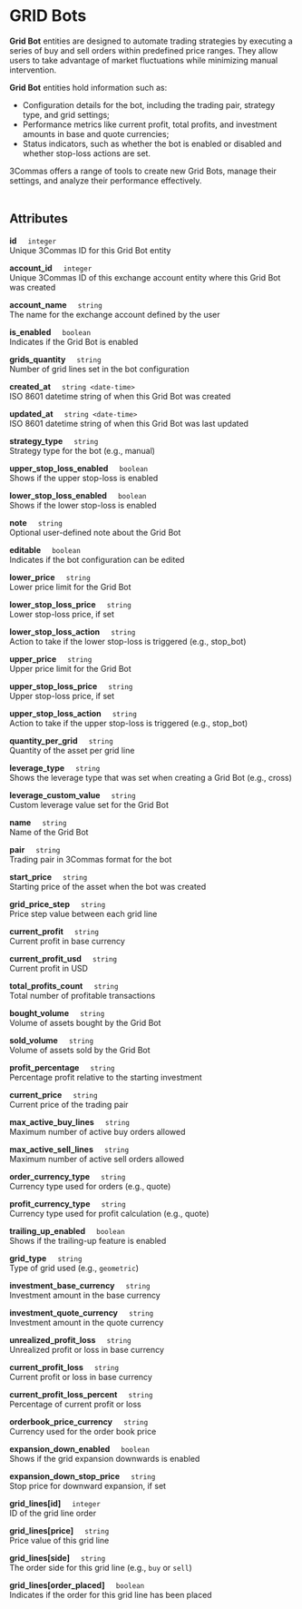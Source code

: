 # GRID Bots

**Grid Bot** entities are designed to automate trading strategies by executing a series of buy and sell orders within predefined price ranges. They allow users to take advantage of market fluctuations while minimizing manual intervention.<br>

**Grid Bot** entities hold information such as:<br>

* Configuration details for the bot, including the trading pair, strategy type, and grid settings;
* Performance metrics like current profit, total profits, and investment amounts in base and quote currencies;
* Status indicators, such as whether the bot is enabled or disabled and whether stop-loss actions are set.<br>

3Commas offers a range of tools to create new Grid Bots, manage their settings, and analyze their performance effectively.<br><br>

## Attributes<br>

<strong>id</strong>&nbsp;&nbsp;&nbsp;&nbsp;&nbsp;`integer`<br>
Unique 3Commas ID for this Grid Bot entity<br>

<strong>account_id</strong>&nbsp;&nbsp;&nbsp;&nbsp;&nbsp;`integer`<br>
Unique 3Commas ID of this exchange account entity where this Grid Bot was created<br>

<strong>account_name</strong>&nbsp;&nbsp;&nbsp;&nbsp;&nbsp;`string`<br>
The name for the exchange account defined by the user<br>

<strong>is_enabled</strong>&nbsp;&nbsp;&nbsp;&nbsp;&nbsp;`boolean`<br>
Indicates if the Grid Bot is enabled<br>

<strong>grids_quantity</strong>&nbsp;&nbsp;&nbsp;&nbsp;&nbsp;`string`<br>
Number of grid lines set in the bot configuration<br>

<strong>created_at</strong>&nbsp;&nbsp;&nbsp;&nbsp;&nbsp;`string <date-time>`<br>
ISO 8601 datetime string of when this Grid Bot was created<br>

<strong>updated_at</strong>&nbsp;&nbsp;&nbsp;&nbsp;&nbsp;`string <date-time>`<br>
ISO 8601 datetime string of when this Grid Bot was last updated<br>

<strong>strategy_type</strong>&nbsp;&nbsp;&nbsp;&nbsp;&nbsp;`string`<br>
Strategy type for the bot (e.g., manual)<br>

<strong>upper_stop_loss_enabled</strong>&nbsp;&nbsp;&nbsp;&nbsp;&nbsp;`boolean`<br>
Shows if the upper stop-loss is enabled<br>

<strong>lower_stop_loss_enabled</strong>&nbsp;&nbsp;&nbsp;&nbsp;&nbsp;`boolean`<br>
Shows if the lower stop-loss is enabled<br>

<strong>note</strong>&nbsp;&nbsp;&nbsp;&nbsp;&nbsp;`string`<br>
Optional user-defined note about the Grid Bot<br>

<strong>editable</strong>&nbsp;&nbsp;&nbsp;&nbsp;&nbsp;`boolean`<br>
Indicates if the bot configuration can be edited<br>

<strong>lower_price</strong>&nbsp;&nbsp;&nbsp;&nbsp;&nbsp;`string`<br>
Lower price limit for the Grid Bot<br>

<strong>lower_stop_loss_price</strong>&nbsp;&nbsp;&nbsp;&nbsp;&nbsp;`string`<br>
Lower stop-loss price, if set<br>

<strong>lower_stop_loss_action</strong>&nbsp;&nbsp;&nbsp;&nbsp;&nbsp;`string`<br>
Action to take if the lower stop-loss is triggered (e.g., stop_bot)<br>

<strong>upper_price</strong>&nbsp;&nbsp;&nbsp;&nbsp;&nbsp;`string`<br>
Upper price limit for the Grid Bot<br>

<strong>upper_stop_loss_price</strong>&nbsp;&nbsp;&nbsp;&nbsp;&nbsp;`string`<br>
Upper stop-loss price, if set<br>

<strong>upper_stop_loss_action</strong>&nbsp;&nbsp;&nbsp;&nbsp;&nbsp;`string`<br>
Action to take if the upper stop-loss is triggered (e.g., stop_bot)<br>

<strong>quantity_per_grid</strong>&nbsp;&nbsp;&nbsp;&nbsp;&nbsp;`string`<br>
Quantity of the asset per grid line<br>

<strong>leverage_type</strong>&nbsp;&nbsp;&nbsp;&nbsp;&nbsp;`string`<br>
Shows the leverage type that was set when creating a Grid Bot (e.g., cross)<br>

<strong>leverage_custom_value</strong>&nbsp;&nbsp;&nbsp;&nbsp;&nbsp;`string`<br>
Custom leverage value set for the Grid Bot<br>

<strong>name</strong>&nbsp;&nbsp;&nbsp;&nbsp;&nbsp;`string`<br>
Name of the Grid Bot<br>

<strong>pair</strong>&nbsp;&nbsp;&nbsp;&nbsp;&nbsp;`string`<br>
Trading pair in 3Commas format for the bot<br>

<strong>start_price</strong>&nbsp;&nbsp;&nbsp;&nbsp;&nbsp;`string`<br>
Starting price of the asset when the bot was created<br>

<strong>grid_price_step</strong>&nbsp;&nbsp;&nbsp;&nbsp;&nbsp;`string`<br>
Price step value between each grid line<br>

<strong>current_profit</strong>&nbsp;&nbsp;&nbsp;&nbsp;&nbsp;`string`<br>
Current profit in base currency<br>

<strong>current_profit_usd</strong>&nbsp;&nbsp;&nbsp;&nbsp;&nbsp;`string`<br>
Current profit in USD<br>

<strong>total_profits_count</strong>&nbsp;&nbsp;&nbsp;&nbsp;&nbsp;`string`<br>
Total number of profitable transactions<br>

<strong>bought_volume</strong>&nbsp;&nbsp;&nbsp;&nbsp;&nbsp;`string`<br>
Volume of assets bought by the Grid Bot<br>

<strong>sold_volume</strong>&nbsp;&nbsp;&nbsp;&nbsp;&nbsp;`string`<br>
Volume of assets sold by the Grid Bot<br>

<strong>profit_percentage</strong>&nbsp;&nbsp;&nbsp;&nbsp;&nbsp;`string`<br>
Percentage profit relative to the starting investment<br>

<strong>current_price</strong>&nbsp;&nbsp;&nbsp;&nbsp;&nbsp;`string`<br>
Current price of the trading pair<br>

<strong>max_active_buy_lines</strong>&nbsp;&nbsp;&nbsp;&nbsp;&nbsp;`string`<br>
Maximum number of active buy orders allowed<br>

<strong>max_active_sell_lines</strong>&nbsp;&nbsp;&nbsp;&nbsp;&nbsp;`string`<br>
Maximum number of active sell orders allowed<br>

<strong>order_currency_type</strong>&nbsp;&nbsp;&nbsp;&nbsp;&nbsp;`string`<br>
Currency type used for orders (e.g., quote)<br>

<strong>profit_currency_type</strong>&nbsp;&nbsp;&nbsp;&nbsp;&nbsp;`string`<br>
Currency type used for profit calculation (e.g., quote)<br>

<strong>trailing_up_enabled</strong>&nbsp;&nbsp;&nbsp;&nbsp;&nbsp;`boolean`<br>
Shows if the trailing-up feature is enabled<br>

<strong>grid_type</strong>&nbsp;&nbsp;&nbsp;&nbsp;&nbsp;`string`<br>
Type of grid used (e.g., `geometric`)<br>

<strong>investment_base_currency</strong>&nbsp;&nbsp;&nbsp;&nbsp;&nbsp;`string`<br>
Investment amount in the base currency<br>

<strong>investment_quote_currency</strong>&nbsp;&nbsp;&nbsp;&nbsp;&nbsp;`string`<br>
Investment amount in the quote currency<br>

<strong>unrealized_profit_loss</strong>&nbsp;&nbsp;&nbsp;&nbsp;&nbsp;`string`<br>
Unrealized profit or loss in base currency<br>

<strong>current_profit_loss</strong>&nbsp;&nbsp;&nbsp;&nbsp;&nbsp;`string`<br>
Current profit or loss in base currency<br>

<strong>current_profit_loss_percent</strong>&nbsp;&nbsp;&nbsp;&nbsp;&nbsp;`string`<br>
Percentage of current profit or loss<br>

<strong>orderbook_price_currency</strong>&nbsp;&nbsp;&nbsp;&nbsp;&nbsp;`string`<br>
Currency used for the order book price<br>

<strong>expansion_down_enabled</strong>&nbsp;&nbsp;&nbsp;&nbsp;&nbsp;`boolean`<br>
Shows if the grid expansion downwards is enabled<br>

<strong>expansion_down_stop_price</strong>&nbsp;&nbsp;&nbsp;&nbsp;&nbsp;`string`<br>
Stop price for downward expansion, if set<br>

<strong>grid_lines[id]</strong>&nbsp;&nbsp;&nbsp;&nbsp;&nbsp;`integer`<br>
ID of the grid line order<br>

<strong>grid_lines[price]</strong>&nbsp;&nbsp;&nbsp;&nbsp;&nbsp;`string`<br>
Price value of this grid line<br>

<strong>grid_lines[side]</strong>&nbsp;&nbsp;&nbsp;&nbsp;&nbsp;`string`<br>
The order side for this grid line (e.g., `buy` or `sell`)<br>

<strong>grid_lines[order_placed]</strong>&nbsp;&nbsp;&nbsp;&nbsp;&nbsp;`boolean`<br>
Indicates if the order for this grid line has been placed<br>
